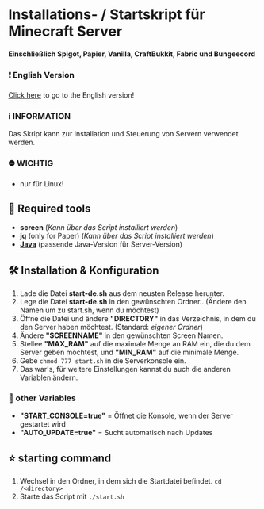 # Installations- / Startskript für Minecraft Server
#### Einschließlich Spigot, Papier, Vanilla, CraftBukkit, Fabric und Bungeecord

### :heavy_exclamation_mark: English Version
[Click here](https://github.com/FetzerTony/startupScript-Minecraft-V2/blob/main/) to go to the English version!

### :information_source: INFORMATION
Das Skript kann zur Installation und Steuerung von Servern verwendet werden.

### :no_entry: WICHTIG
- nur für Linux!

## :wrench: Required tools
- **screen** (_Kann über das Script installiert werden_)
- **jq** (only for Paper) (_Kann über das Script installiert werden_)
- [**Java**](https://www.digitalocean.com/community/tutorials/how-to-install-java-with-apt-on-ubuntu-18-04-de) (passende Java-Version für Server-Version)

## :hammer_and_wrench: Installation & Konfiguration
1. Lade die Datei **start-de.sh** aus dem neusten Release herunter.
3. Lege die Datei **start-de.sh** in den gewünschten Ordner.. (Ändere den Namen um zu start.sh, wenn du möchtest)
4. Öffne die Datei und ändere **"DIRECTORY"** in das Verzeichnis, in dem du den Server haben möchtest. (Standard: _eigener Ordner_)
5. Ändere **"SCREENNAME"** in den gewünschten Screen Namen.
6. Stellee **"MAX_RAM"** auf die maximale Menge an RAM ein, die du dem Server geben möchtest, und **"MIN_RAM"** auf die minimale Menge.
7. Gebe `chmod 777 start.sh` in die Serverkonsole ein.
8. Das war's, für weitere Einstellungen kannst du auch die anderen Variablen ändern.

### :page_facing_up: other Variables

- **"START_CONSOLE=true"** = Öffnet die Konsole, wenn der Server gestartet wird
- **"AUTO_UPDATE=true"** = Sucht automatisch nach Updates

## :star: starting command
1. Wechsel in den Ordner, in dem sich die Startdatei befindet. ```cd /<directory>```
2. Starte das Script mit ```./start.sh```

